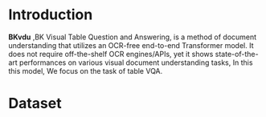 # Introduction
**BKvdu** ,BK Visual Table Question and Answering, is a method of document understanding that utilizes an OCR-free end-to-end Transformer model. It does not require off-the-shelf OCR engines/APIs, yet it shows state-of-the-art performances on various visual document understanding tasks, In this this model, We focus on the task of table VQA. 
# Dataset


